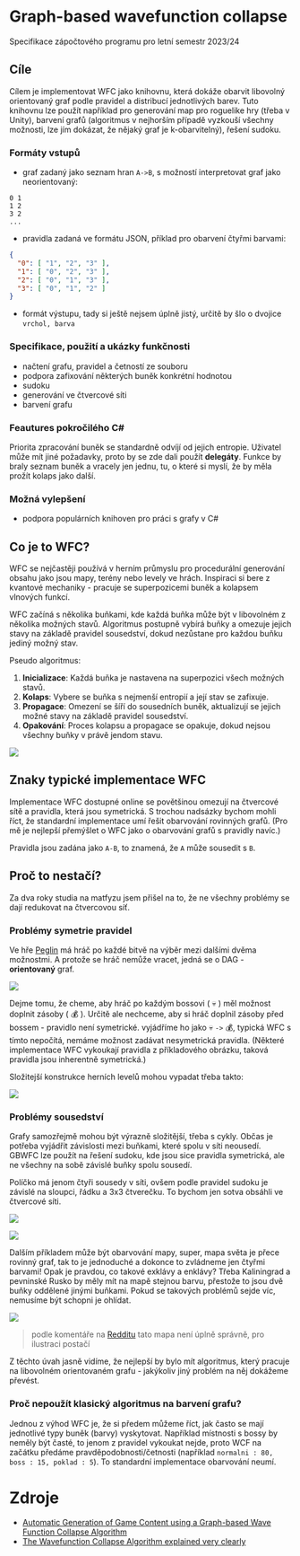 # Graph-based wavefunction collapse

Specifikace zápočtového programu pro letní semestr 2023/24

## Cíle

Cílem je implementovat WFC jako knihovnu, která dokáže obarvit libovolný orientovaný graf podle pravidel a distribucí jednotlivých barev. Tuto knihovnu lze použít například pro generování map pro roguelike hry (třeba v Unity), barvení grafů (algoritmus v nejhorším případě vyzkouší všechny možnosti, lze jím dokázat, že nějaký graf je k-obarvitelný), řešení sudoku.

### Formáty vstupů

- graf zadaný jako seznam hran `A->B`, s možností interpretovat graf jako neorientovaný:
```
0 1
1 2
3 2
...
```
- pravidla zadaná ve formátu JSON, příklad pro obarvení čtyřmi barvami:
```json
{
  "0": [ "1", "2", "3" ],
  "1": [ "0", "2", "3" ],
  "2": [ "0", "1", "3" ],
  "3": [ "0", "1", "2" ]
}
```
- formát výstupu, tady si ještě nejsem úplně jistý, určitě by šlo o dvojice `vrchol, barva`

### Specifikace, použití a ukázky funkčnosti

- načtení grafu, pravidel a četností ze souboru
- podpora zafixování některých buněk konkrétní hodnotou
- sudoku
- generování ve čtvercové síti
- barvení grafu

### Feautures pokročilého C#

Priorita zpracování buněk se standardně odvíjí od jejich entropie. Uživatel může mít jiné požadavky, proto by se zde dali použít **delegáty**. Funkce by braly seznam buněk a vracely jen jednu, tu, o které si myslí, že by měla prožít kolaps jako další.

### Možná vylepšení

- podpora populárních knihoven pro práci s grafy v C#

## Co je to WFC?

WFC se nejčastěji používá v herním průmyslu pro procedurální generování obsahu jako jsou mapy, terény nebo levely ve hrách. Inspiraci si bere z kvantové mechaniky - pracuje se superpozicemi buněk a kolapsem vlnových funkcí.

WFC začíná s několika buňkami, kde každá buňka může být v libovolném z několika možných stavů. Algoritmus postupně vybírá buňky a omezuje jejich stavy na základě pravidel sousedství, dokud nezůstane pro každou buňku jediný možný stav.

Pseudo algoritmus:

1) **Inicializace**: Každá buňka je nastavena na superpozici všech možných stavů.
2) **Kolaps**: Vybere se buňka s nejmenší entropií a její stav se zafixuje.
3) **Propagace**: Omezení se šíří do sousedních buněk, aktualizují se jejich možné stavy na základě pravidel sousedství.
4) **Opakování**: Proces kolapsu a propagace se opakuje, dokud nejsou všechny buňky v právě jendom stavu.

![](https://raw.githubusercontent.com/mxgmn/WaveFunctionCollapse/master/images/wfc.gif)

## Znaky typické implementace WFC

Implementace WFC dostupné online se povětšinou omezují na čtvercové sítě a pravidla, která jsou symetrická. S trochou nadsázky bychom mohli říct, že standardní implementace umí řešit obarvování rovinných grafů. (Pro mě je nejlepší přemýšlet o WFC jako o obarvování grafů s pravidly navíc.)

Pravidla jsou zadána jako `A-B`, to znamená, že `A` může sousedit s `B`.

## Proč to nestačí?

Za dva roky studia na matfyzu jsem přišel na to, že ne všechny problémy se dají redukovat na čtvercovou síť.

### Problémy symetrie pravidel

Ve hře [Peglin](https://store.steampowered.com/app/1296610/Peglin/) má hráč po každé bitvě na výběr mezi dalšími dvěma možnostmi. A protože se hráč nemůže vracet, jedná se o DAG - **orientovaný** graf.

![](docs/peglin_example.png)

Dejme tomu, že cheme, aby hráč po každým bossovi ( :skull: ) měl možnost doplnit zásoby ( :moneybag: ). Určitě ale nechceme, aby si hráč doplnil zásoby před bossem - pravidlo není symetrické. vyjádříme ho jako :skull: `->` :moneybag:, typická WFC s tímto nepočítá, nemáme možnost zadávat nesymetrická pravidla. (Některé implementace WFC vykoukají pravidla z příkladového obrázku, taková pravidla jsou inherentně symetrická.)

Složitejší konstrukce herních levelů mohou vypadat třeba takto:

![](docs/map_example.png)

### Problémy sousedství

Grafy samozřejmě mohou být výrazně složitější, třeba s cykly. Občas je potřeba vyjádřit závislosti mezi buňkami, které spolu v síti neousedí. GBWFC lze použít na řešení sudoku, kde jsou sice pravidla symetrická, ale ne všechny na sobě závislé buňky spolu sousedí.

Políčko má jenom čtyři sousedy v síti, ovšem podle pravidel sudoku je závislé na sloupci, řádku a 3x3 čtverečku. To bychom jen sotva obsáhli ve čtvercové síti.

![](docs/sudoku_neighbors.png)

![](docs/sudoku_example.png)

Dalším příkladem může být obarvování mapy, super, mapa světa je přece rovinný graf, tak to je jednoduché a dokonce to zvládneme jen čtyřmi barvami! Opak je pravdou, co takové exklávy a enklávy? Třeba Kaliningrad a pevninské Rusko by měly mít na mapě stejnou barvu, přestože to jsou dvě buňky oddělené jinými buňkami. Pokud se takových problémů sejde víc, nemusíme být schopni je ohlídat.

![](https://preview.redd.it/r5inx892fxk51.png?auto=webp&s=f2a1931ee9685e6ac3852e99453b6e79cfa98a64)

> podle komentáře na [Redditu](https://www.reddit.com/r/MapPorn/comments/ilsfug/4_color_theorem_applied_to_europe/) tato mapa není úplně správně, pro ilustraci postačí

Z těchto úvah jasně vidíme, že nejlepší by bylo mít algoritmus, který pracuje na libovolném orientovaném grafu - jakýkoliv jiný problém na něj dokážeme převést.

### Proč nepoužít klasický algoritmus na barvení grafu?

Jednou z výhod WFC je, že si předem můžeme říct, jak často se mají jednotlivé typy buněk (barvy) vyskytovat. Například místnosti s bossy by neměly být časté, to jenom z pravidel vykoukat nejde, proto WCF na začátku předáme pravděpodobnosti/četnosti (například `normalni : 80, boss : 15, poklad : 5`). To standardní implementace obarvování neumí.

# Zdroje

- [Automatic Generation of Game Content using a Graph-based Wave Function Collapse Algorithm](https://ieeexplore.ieee.org/document/8848019)
- [The Wavefunction Collapse Algorithm explained very clearly](https://robertheaton.com/2018/12/17/wavefunction-collapse-algorithm/)